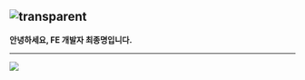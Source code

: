 ![transparent](https://capsule-render.vercel.app/api?type=transparent&fontColor=339af0&text=JongMyeongChoi&height=200&fontSize=60&desc=zmzhoi&descAlignY=70&descAlign=75)
---

**안녕하세요, FE 개발자 최종명입니다.**

---
<img src="https://github-readme-stats.vercel.app/api/top-langs/?username=zmzhoi&layout=compact&theme=dracula" style="flex: 1;" />
